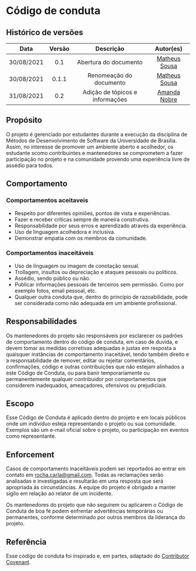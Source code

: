 # Código de conduta

## Histórico de versões

| Data       | Versão | Descrição                      | Autor(es) |
| :--------: | :----: | :----------------------------: | :-------: |
| 30/08/2021 |  0.1   |     Abertura do documento      | [Matheus Sousa](https://github.com/gatotabaco) |
| 30/08/2021 |  0.1.1 |     Renomeação do documento      | [Matheus Sousa](https://github.com/gatotabaco) |
| 31/08/2021 |  0.2   |     Adição de tópicos e informações      | [Amanda Nobre](https://github.com/AmandaNbr) |

## Propósito

O projeto é gerenciado por estudantes durante a execução da disciplina de Métodos de Desenvolvimento de Software da Universidade de Brasília. Assim, no interesse de promover um ambiente aberto e acolhedor, os estudante scomo contribuintes e mantenedores se comprometem a fazer participação no projeto e na comunidade provendo uma experiência livre de assédio para todos.

## Comportamento

### Comportamentos aceitaveis

- Respeito por diferentes opiniões, pontos de vista e experiências.
- Fazer e receber críticas sempre de maneira construtiva.
- Responsabilidade por seus erros e aprendizado através da experiência.
- Uso de linguagem acolhedora e inclusiva.
- Demonstrar empatia com os membros da comunidade.

### Comportamentos inaceitáveis

- Uso de linguagem ou imagem de conotação sexual.
- Trollagem, insultos ou depreciação e ataques pessoais ou políticos.
- Assédio, sendo público ou não.
- Publicar informações pessoais de terceiros sem permissão. Como por exemplo fotos, email pessoal, etc.
- Qualquer outra conduta que, dentro do princípio de razoabilidade, pode ser considerada como não adequada em um ambiente profissional.

## Responsabilidades

Os mantenedores do projeto são responsáveis por esclarecer os padrões de
comportamento dentro do código de conduta, em caso de duvida, e devem tomar as medidas corretivas adequadas e justas em
resposta a quaisquer instâncias de comportamento inaceitável, tendo também direito e a responsabilidade de remover, editar ou
rejeitar comentários, confirmações, código e outras contribuições
que não estejam alinhados a este Código de Conduta, ou para banir temporariamente ou
permanentemente qualquer contribuidor por comportamentos que considerem inadequados,
ameaçadores, ofensivos ou prejudiciais. 

## Escopo

Esse Código de Conduta é aplicado dentro do projeto e em locais públicos onde um indivíduo esteja representando o projeto ou sua comunidade. Exemplos são um e-mail oficial sobre o projeto, ou participação em eventos como representante.

## Enforcement

Casos de comportamento inaceitáveis podem ser reportados ao entrar em contato em rocha.carla@gmail.com. Todas as reclamações serão analisadas e investigadas e resultarão em uma resposta que será apropriada às circunstâncias. A equipe do projeto é
obrigado a manter sigilo em relação ao relator de um incidente.

Os mantenedores do projeto que não seguirem ou aplicarem o Código de Conduta de boa fé podem enfrentar advertências temporárias ou permanentes, conforme determinado por outros membros da liderança do projeto. 

## Referência

Esse código de conduta foi inspirado e, em partes, adaptado do [Contributor Covenant](https://www.contributor-covenant.org/version/2/1/code_of_conduct.html).
